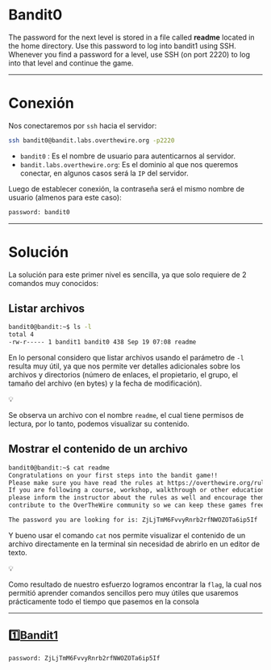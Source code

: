 # Bandit0

The password for the next level is stored in a file called **readme** located in the home directory. Use this password to log into bandit1 using SSH. Whenever you find a password for a level, use SSH (on port 2220) to log into that level and continue the game.

---

# Conexión

Nos conectaremos por `ssh` hacia el servidor:

```bash
ssh bandit0@bandit.labs.overthewire.org -p2220
```

- `bandit0` : Es el nombre de usuario para autenticarnos al servidor.
- `bandit.labs.overthewire.org`: Es el dominio al que nos queremos conectar, en algunos casos será la `IP` del servidor.

Luego de establecer conexión, la contraseña será el mismo nombre de usuario (almenos para este caso):

```bash
password: bandit0
```

---

# Solución

La solución para este primer nivel es sencilla, ya que solo requiere de 2 comandos muy conocidos:

## Listar archivos

```bash
bandit0@bandit:~$ ls -l
total 4
-rw-r----- 1 bandit1 bandit0 438 Sep 19 07:08 readme
```

En lo personal considero que listar archivos usando el parámetro de `-l` resulta muy útil, ya que nos permite ver detalles adicionales sobre los archivos y directorios (número de enlaces, el propietario, el grupo, el tamaño del archivo (en bytes) y la fecha de modificación).

<aside>
💡

Se observa un archivo con el nombre `readme`, el cual tiene permisos de lectura, por lo tanto, podemos visualizar su contenido.

</aside>

## Mostrar el contenido de un archivo

```bash
bandit0@bandit:~$ cat readme
Congratulations on your first steps into the bandit game!!
Please make sure you have read the rules at https://overthewire.org/rules/
If you are following a course, workshop, walkthrough or other educational activity,
please inform the instructor about the rules as well and encourage them to
contribute to the OverTheWire community so we can keep these games free!

The password you are looking for is: ZjLjTmM6FvvyRnrb2rfNWOZOTa6ip5If
```

Y bueno usar el comando `cat` nos permite visualizar el contenido de un archivo directamente en la terminal sin necesidad de abrirlo en un editor de texto.

<aside>
💡

Como resultado de nuestro esfuerzo logramos encontrar la `flag`, la cual nos permitió aprender comandos sencillos pero muy útiles que usaremos prácticamente todo el tiempo que pasemos en la consola

</aside>

---

## 1️⃣[Bandit1](https://www.notion.so/Bandit1-114c1ad43f0480a08044e4643dfa9385?pvs=21)

```bash
password: ZjLjTmM6FvvyRnrb2rfNWOZOTa6ip5If
```